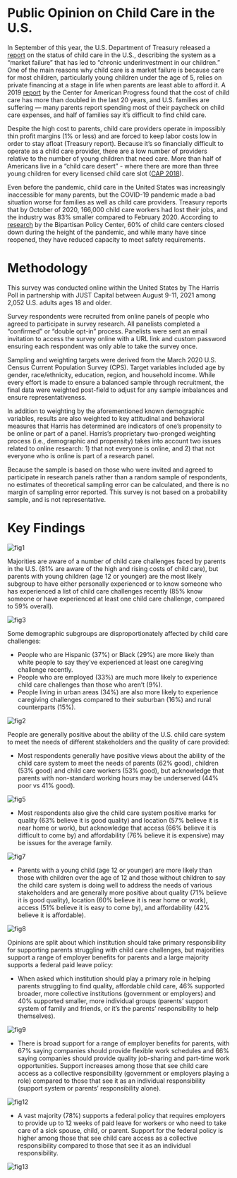 # Public Opinion on Child Care in the U.S.

In September of this year, the U.S. Department of Treasury released a [report](https://home.treasury.gov/system/files/136/The-Economics-of-Childcare-Supply-09-14-final.pdf) on the status of child care in the U.S., describing the system as a “market failure” that has led to “chronic underinvestment in our children.” One of the main reasons why child care is a market failure is because care for most children, particularly young children under the age of 5, relies on private financing at a stage in life when parents are least able to afford it. A 2019 [report](https://www.americanprogress.org/issues/early-childhood/reports/2019/03/28/467488/child-care-crisis-keeping-women-workforce/) by the Center for American Progress found that the cost of child care has more than doubled in the last 20 years, and U.S. families are suffering — many parents report spending most of their paycheck on child care expenses, and half of families say it’s difficult to find child care.

Despite the high cost to parents, child care providers operate in impossibly thin profit margins (1% or less) and are forced to keep labor costs low in order to stay afloat (Treasury report). Because it’s so financially difficult to operate as a child care provider, there are a low number of providers relative to the number of young children that need care. More than half of Americans live in a “child care desert” - where there are more than three young children for every licensed child care slot ([CAP 2018](https://www.americanprogress.org/issues/early-childhood/reports/2018/12/06/461643/americas-child-care-deserts-2018/)).

Even before the pandemic, child care in the United States was increasingly inaccessible for many parents, but the COVID-19 pandemic made a bad situation worse for families as well as child care providers. Treasury reports that by October of 2020, 166,000 child care workers had lost their jobs, and the industry was 83% smaller compared to February 2020. According to [research](https://bipartisanpolicy.org/blog/nationwide-survey-child-care-in-the-time-of-coronavirus/) by the Bipartisan Policy Center, 60% of child care centers closed down during the height of the pandemic, and while many have since reopened, they have reduced capacity to meet safety requirements.

# Methodology

This survey was conducted online within the United States by The Harris Poll in partnership with JUST Capital between August 9-11, 2021 among 2,052 U.S. adults ages 18 and older.

Survey respondents were recruited from online panels of people who agreed to participate in survey research. All panelists completed a “confirmed” or “double opt-in” process. Panelists were sent an email invitation to access the survey online with a URL link and custom password ensuring each respondent was only able to take the survey once.		

Sampling and weighting targets were derived from the March 2020 U.S. Census Current Population Survey (CPS). Target variables included age by gender, race/ethnicity, education, region, and household income. While every effort is made to ensure a balanced sample through recruitment, the final data were weighted post-field to adjust for any sample imbalances and ensure representativeness.		

In addition to weighting by the aforementioned known demographic variables, results are also weighted to key attitudinal and behavioral measures that Harris has determined are indicators of one’s propensity to be online or part of a panel. Harris’s proprietary two-pronged weighting process (i.e., demographic and propensity) takes into account two issues related to online research: 1) that not everyone is online, and 2) that not everyone who is online is part of a research panel.

Because the sample is based on those who were invited and agreed to participate in research panels rather than a random sample of respondents, no estimates of theoretical sampling error can be calculated, and there is no margin of sampling error reported. This survey is not based on a probability sample, and is not representative.

# Key Findings

![fig1](images/fig01.png)

Majorities are aware of a number of child care challenges faced by parents in the U.S. (81% are aware of the high and rising costs of child care), but parents with young children (age 12 or younger) are the most likely subgroup to have either personally experienced or to know someone who has experienced a list of child care challenges recently (85% know someone or have experienced at least one child care challenge, compared to 59% overall).

![fig3](images/fig03.png)

Some demographic subgroups are disproportionately affected by child care challenges:
- People who are Hispanic (37%) or Black (29%) are more likely than white people to say they’ve experienced at least one caregiving challenge recently.
- People who are employed (33%) are much more likely to experience child care challenges than those who aren’t (9%).
- People living in urban areas (34%) are also more likely to experience caregiving challenges compared to their suburban (16%) and rural counterparts (15%).

![fig2](images/fig02.png)

People are generally positive about the ability of the U.S. child care system to meet the needs of different stakeholders and the quality of care provided:
- Most respondents generally have positive views about the ability of the child care system to meet the needs of parents (62% good), children (53% good) and child care workers (53% good), but acknowledge that parents with non-standard working hours may be underserved (44% poor vs 41% good).

![fig5](images/fig05.png)

- Most respondents also give the child care system positive marks for quality (63% believe it is good quality) and location (57% believe it is near home or work), but acknowledge that access (66% believe it is difficult to come by) and affordability (76% believe it is expensive) may be issues for the average family.

![fig7](images/fig07.png)

- Parents with a young child (age 12 or younger) are more likely than those with children over the age of 12 and those without children to say the child care system is doing well to address the needs of various stakeholders and are generally more positive about quality (71% believe it is good quality), location (60% believe it is near home or work), access (51% believe it is easy to come by), and affordability (42% believe it is affordable).

![fig8](images/fig08.png)

Opinions are split about which institution should take primary responsibility for supporting parents struggling with child care challenges, but majorities support a range of employer benefits for parents and a large majority supports a federal paid leave policy:
- When asked which institution should play a primary role in helping parents struggling to find quality, affordable child care, 46% supported broader, more collective institutions (government or employers) and 40% supported smaller, more individual groups (parents’ support system of family and friends, or it’s the parents’ responsibility to help themselves).

![fig9](images/fig09.png)

- There is broad support for a range of employer benefits for parents, with 67% saying companies should provide flexible work schedules and 66% saying companies should provide quality job-sharing and part-time work opportunities. Support increases among those that see child care access as a collective responsibility (government or employers playing a role) compared to those that see it as an individual responsibility (support system or parents’ responsibility alone).

![fig12](images/fig12.png)

- A vast majority (78%) supports a federal policy that requires employers to provide up to 12 weeks of paid leave for workers or who need to take care of a sick spouse, child, or parent. Support for the federal policy is higher among those that see child care access as a collective responsibility compared to those that see it as an individual responsibility.

![fig13](images/fig13.png)
